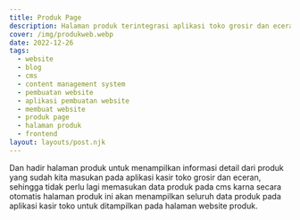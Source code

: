 ```yaml
---
title: Produk Page
description: Halaman produk terintegrasi aplikasi toko grosir dan eceran website.
cover: /img/produkweb.webp
date: 2022-12-26
tags:
  - website
  - blog
  - cms
  - content management system
  - pembuatan website
  - aplikasi pembuatan website
  - membuat website
  - produk page
  - halaman produk
  - frontend
layout: layouts/post.njk
---
```


Dan hadir halaman produk untuk menampilkan informasi detail dari produk yang sudah kita masukan pada aplikasi kasir toko grosir dan eceran, sehingga tidak perlu lagi memasukan data produk pada cms karna secara otomatis halaman produk ini akan menampilkan seluruh data produk pada aplikasi kasir toko untuk ditampilkan pada halaman website produk.
